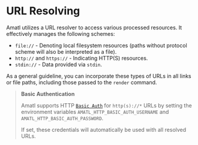 # URL Resolving

Amatl utilizes a URL resolver to access various processed resources. It effectively manages the following schemes:

- `file://` - Denoting local filesystem resources (paths without protocol scheme will also be interpreted as a file).
- `http://` and `https://` - Indicating HTTP(S) resources.
- `stdin://` - Data provided via `stdin`.

As a general guideline, you can incorporate these types of URLs in all links or file paths, including those passed to the `render` command.

> **Basic Authentication**
>
> Amatl supports HTTP [`Basic Auth`](https://en.wikipedia.org/wiki/Basic_access_authentication) for `http(s)://*` URLs by setting the environment variables `AMATL_HTTP_BASIC_AUTH_USERNAME` and `AMATL_HTTP_BASIC_AUTH_PASSWORD`.
>
> If set, these credentials will automatically be used with all resolved URLs.
